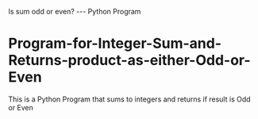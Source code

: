 Is sum odd or even? --- Python Program
# Program-for-Integer-Sum-and-Returns-product-as-either-Odd-or-Even
This is a Python Program that sums to integers and returns if result is Odd or Even
